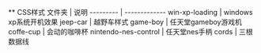 ** CSS样式
文件夹 | 说明
--------- | -------------
win-xp-loading | windows xp系统开机效果
jeep-car | 越野车样式
game-boy | 任天堂gameboy游戏机
coffe-cup | 会动的咖啡杯
nintendo-nes-control | 任天堂nes手柄
cords | 三根数据线